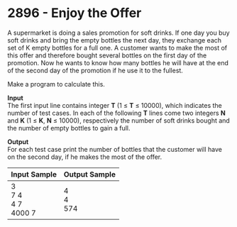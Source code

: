 # 2896 - Enjoy the Offer

A supermarket is doing a sales promotion for soft drinks. If one day you buy soft drinks and bring the empty bottles the next day, they exchange each set of K empty bottles for a full one. A customer wants to make the most of this offer and therefore bought several bottles on the first day of the promotion. Now he wants to know how many bottles he will have at the end of the second day of the promotion if he use it to the fullest.

Make a program to calculate this.

**Input**<br>
The first input line contains integer **T** (1 ≤ **T** ≤ 10000), which indicates the number of test cases. In each of the following **T** lines come two integers **N** and **K** (1 ≤ **K**, **N** ≤ 10000), respectively the number of soft drinks bought and the number of empty bottles to gain a full.

**Output**<br>
For each test case print the number of bottles that the customer will have on the second day, if he makes the most of the offer.

| Input Sample                    |	Output Sample     |
|:--------------------------------|:------------------|
| 3 <br> 7 4 <br> 4 7 <br> 4000 7 | 4 <br> 4 <br> 574 |